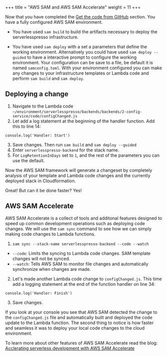 +++
title = "AWS SAM and AWS SAM Accelerate"
weight = 11
+++

Now that you have completed the [Get the code from GitHub](../99-the-code/5-deploy.html) section. You have a fully configured AWS SAM environment.

* You have used `sam build` to build the artifacts necessary to deploy the serverlesspresso infrastructure.

* You have used `sam deploy` with a set a parameters that define the working environment. Alternatively you could have used `sam deploy --guided` to have a interactive prompt to configure the working environment. Your configuration can be save to a file, be default it is named `samconfig.toml`. With your environment configured you can make any changes to your infrastructure templates or Lambda code and perform `sam build` and `sam deploy`. 

## Deploying a change ##
1. Navigate to the Lambda code `~/environment/serverlesspresso/backends/backends/2-config-service/code/configChanged.js`
2. Let add a log statement at the beginning of the handler function. Add this to line 14:
```code
console.log('Handler: Start')
```
3. Save changes. Then run `sam build` and `sam deploy --guided`
4. Enter `serverlesspresso-backend` for the stack name.
5. For `LogRetentionInDays` set to `1`, and the rest of the parameters you can use the default.

Now the AWS SAM framework will generate a changeset by completely analysis of your template and Lambda code changes and the currently deployed stack in Cloudformation.

Great! But can it be done faster? Yes!

## AWS SAM Accelerate ##
AWS SAM Accelerate is a collect of tools and additonal features designed to speed up common development operations such as deploying code changes. We will use the `sam sync` command to see how we can simply making code changes to Lambda functions.

1. `sam sync --stack-name serverlesspresso-backend --code --watch`
* `--code`: Limits the syncing to Lambda code changes. SAM template changes will not be synced.
* `--watch`: Tells AWS SAM to monitor file changes and automatically synchronize when changes are made.
2. Let's made another Lambda code change to `configChanged.js`. This time add a logging statement at the end of the function handler on line 34:
```code
console.log('Handler: Finish')
```
3. Save changes.

If you look at your console you see that AWS SAM detected the change to the `configChanged.js` file and automatically built and deployed the code update to the Lambda function. The second thing to notice is how faster and seamless it was to deploy your local code changes to the cloud environment.

To learn more about other features of AWS SAM Accelerate read the blog: [Acclerating serverless development with AWS SAM Accelerate](https://aws.amazon.com/blogs/compute/accelerating-serverless-development-with-aws-sam-accelerate/)
